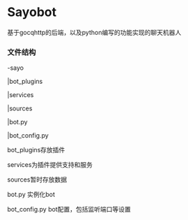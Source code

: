 # Sayobot

基于gocqhttp的后端，以及python编写的功能实现的聊天机器人


### 文件结构  

-sayo  

|bot_plugins  

|services  

|sources  

|bot.py  

|bot_config.py  


bot_plugins存放插件  

services为插件提供支持和服务  

sources暂时存放数据  

bot.py 实例化bot  

bot_config.py bot配置，包括监听端口等设置
